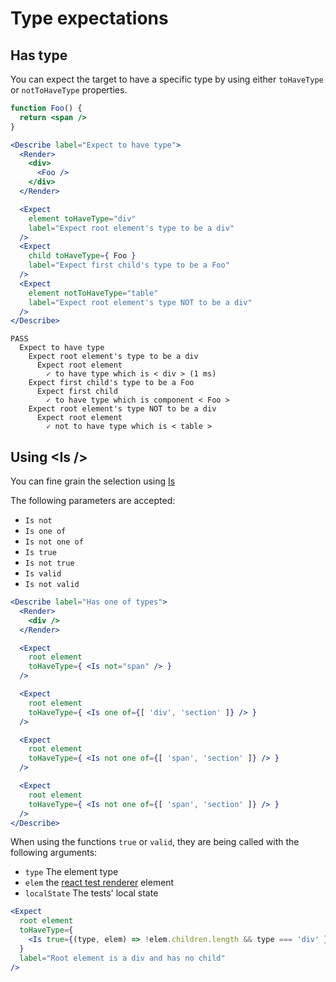 Type expectations
===

## Has type

You can expect the target to have a specific type by using either `toHaveType` or `notToHaveType` properties.

```jsx
function Foo() {
  return <span />
}

<Describe label="Expect to have type">
  <Render>
    <div>
      <Foo />
    </div>
  </Render>

  <Expect
    element toHaveType="div"
    label="Expect root element's type to be a div"
  />
  <Expect 
    child toHaveType={ Foo }
    label="Expect first child's type to be a Foo"
  />
  <Expect
    element notToHaveType="table"
    label="Expect root element's type NOT to be a div"
  />
</Describe>
```

```
PASS
  Expect to have type
    Expect root element's type to be a div
      Expect root element
        ✓ to have type which is < div > (1 ms)
    Expect first child's type to be a Foo
      Expect first child
        ✓ to have type which is component < Foo >
    Expect root element's type NOT to be a div
      Expect root element
        ✓ not to have type which is < table >

```

## Using &lt;Is />

You can fine grain the selection using [Is](components/Is)

The following parameters are accepted:

- `Is not`
- `Is one of`
- `Is not one of`
- `Is true`
- `Is not true`
- `Is valid`
- `Is not valid`

```jsx
<Describe label="Has one of types">
  <Render>
    <div />
  </Render>

  <Expect
    root element
    toHaveType={ <Is not="span" /> }
  />

  <Expect
    root element
    toHaveType={ <Is one of={[ 'div', 'section' ]} /> }
  />

  <Expect
    root element
    toHaveType={ <Is not one of={[ 'span', 'section' ]} /> }
  />

  <Expect
    root element
    toHaveType={ <Is not one of={[ 'span', 'section' ]} /> }
  />
</Describe>
```

When using the functions `true` or `valid`, they are being called with the following arguments:

- `type` The element type
- `elem` the [react test renderer](https://reactjs.org/docs/test-renderer.html) element
- `localState` The tests' local state

```jsx
<Expect
  root element
  toHaveType={
    <Is true={(type, elem) => !elem.children.length && type === 'div' } />
  }
  label="Root element is a div and has no child"
/>
```